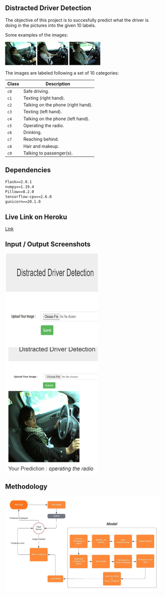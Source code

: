 ## Distracted Driver Detection
The objective of this project is to succesfully predict what the driver is doing in the pictures into the given 10 labels.

Some examples of the images:

<img src="test images/img_1.jpg" width="100">
<img src="test images/img_2.jpg" width="100">
<img src="test images/img_3.jpg" width="100">

The images are labeled following a set of 10 categories:

|Class|Description|
|-----|-----------|
| `c0` | Safe driving. |
| `c1` | Texting (right hand). |
| `c2` | Talking on the phone (right hand). |
| `c3` | Texting (left hand). |
| `c4` | Talking on the phone (left hand). |
| `c5` | Operating the radio. |
| `c6` | Drinking. |
| `c7` | Reaching behind. |
| `c8` | Hair and makeup. |
| `c9` | Talking to passenger(s). |

## Dependencies
    Flask==2.0.1
    numpy==1.19.4
    Pillow==8.2.0
    tensorflow-cpu==2.6.0
    gunicorn==20.1.0

## Live Link on Heroku
[Link](https://myflaskone.herokuapp.com/)

## Input / Output Screenshots
<img src="input_screenshot.png" height =300 width="300"> 
<img src="output_screenshot.png" width="300">

## Methodology 

<img src="methodology.jpeg" width="800">


